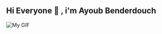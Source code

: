 ## Hi Everyone 👋 , i'm Ayoub Benderdouch 

![My GIF](https://medium.com/linkapi-solutions/how-to-reach-developer-experience-supreme-level-part-one-ed87015af29f)
